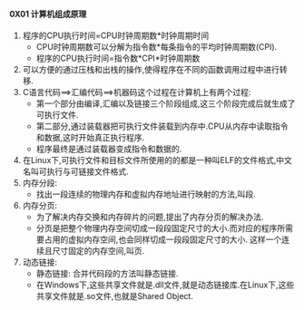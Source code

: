 #### 0X01 计算机组成原理
1. 程序的CPU执行时间=CPU时钟周期数*时钟周期时间
   + CPU时钟周期数可以分解为指令数*每条指令的平均时钟周期数(CPI).
   + 程序的CPU执行时间=指令数\*CPI\*时钟周期数
2. 可以方便的通过压栈和出栈的操作,使得程序在不同的函数调用过程中进行转移.
3. C语言代码==>汇编代码==>机器码这个过程在计算机上有两个过程:
    + 第一个部分由编译,汇编以及链接三个阶段组成,这三个阶段完成后就生成了可执行文件.
    + 第二部分,通过装载器把可执行文件装载到内存中.CPU从内存中读取指令和数据,这时开始真正执行程序.
    + 程序最终是通过装载器变成指令和数据的.
4. 在Linux下,可执行文件和目标文件所使用的的都是一种叫ELF的文件格式,中文名叫可执行与可链接文件格式.
5. 内存分段:
    + 找出一段连续的物理内存和虚拟内存地址进行映射的方法,叫段.
6. 内存分页:
    + 为了解决内存交换和内存碎片的问题,提出了内存分页的解决办法.
    + 分页是把整个物理内存空间切成一段段固定尺寸的大小.而对应的程序所需要占用的虚拟内存空间,也会同样切成一段段固定尺寸的大小.
    这样一个连续且尺寸固定的内存空间,叫页.
7. 动态链接:
    + 静态链接: 合并代码段的方法叫静态链接.
    + 在Windows下,这些共享文件就是.dll文件,就是动态链接库.在Linux下,这些共享文件就是.so文件,也就是Shared Object.

    
    